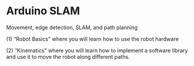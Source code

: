 # Arduino SLAM
Movement, edge detection, SLAM, and path planning

(1) “Robot Basics” where you will learn how to use the robot
hardware



(2) “Kinematics” where you will learn how to implement a software library and
use it to move the robot along different paths.
